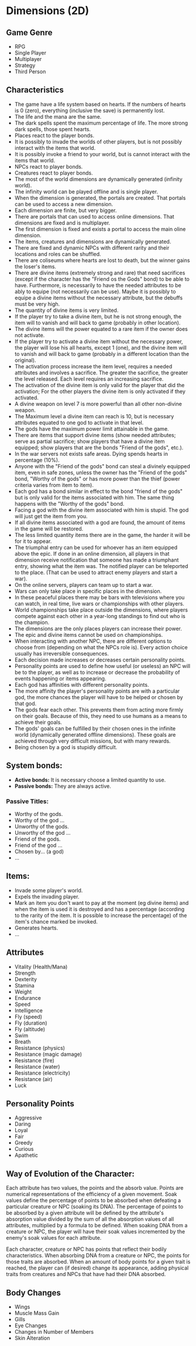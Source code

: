 # Dimensions (2D)

## Game Genre
* RPG
* Single Player
* Multiplayer
* Strategy
* Third Person

## Characteristics
* The game have a life system based on hearts. If the numbers of hearts
  is 0 (zero), everything (inclusive the save) is permanently lost.
* The life and the mana are the same.
* The dark spells spent the maximum percentage of life. The more strong
  dark spells, those spent hearts.
* Places react to the player bonds.
* It is possibly to invade the worlds of other players, but is not possibly
  interact with the items that world.
* It is possibly invoke a friend to your world, but is cannot interact with the
  items that world.
* NPCs react to player bonds.
* Creatures react to player bonds.
* The most of the world dimensions are dynamically generated (infinity world).
* The infinity world can be played offline and is single player.
* When the dimension is generated, the portals are created. That portals can
  be used to access a new dimension.
* Each dimension are finite, but very bigger.
* There are portals that can used to access online dimensions. That dimensions
  are fixed and is multiplayer.
* The first dimension is fixed and exists a portal to access the main oline
  dimension.
* The items, creatures and dimensions are dynamically generated.
* There are fixed and dynamic NPCs with different rarity and their locations
  and roles can be shuffled.
* There are coliseums where hearts are lost to death, but the winner gains
  the loser's items.
* There are divine items (extremely strong and rare) that need sacrifices (except
  if the character has the "Friend os the Gods" bond) to be able to have.
  Furthermore, is necessarily to have the needed attributes to be ably to equipe
  (not necessarily can be use). Maybe it is possibly to equipe a divine items
  without the necessary attribute, but the debuffs must be very high.
* The quantity of divine items is very limited.
* If the player try to take a divine item, but he is not strong enough, the
  item will to vanish and will back to game (probably in other location).
* The divine items will the power equated to a rare item if the owner does not
  activate.
* If the player try to activate a divine item without the necessary power,
  the player will lose his all hearts, except 1 (one), and the divine item
  will to vanish and will back to game (probably in a different location than
  the original).
* The activation process increase the item level, requires a needed attributes
  and involves a sacrifice. The greater the sacrifice, the greater the level
  released. Each level requires an increasing sacrifice.
* The activation of the divine item is only valid for the player that did the
  activation; For the other players the divine item is only activated if they
  activated.
* A divine weapon on level 7 is more powerful than all other non-divine weapon.
* The Maximum level a divine item can reach is 10, but is necessary attributes
  equated to one god to activate in that level.
* The gods have the maximum power limit attainable in the game.
* There are items that support divine items (show needed attributes; serve as
  partial sacrifice; show players that have a divine item equipped; show
  players that are the bonds "Friend of the gods", etc.).
* In the war servers not exists safe areas. Dying spends hearts in
  percentage (10%).
* Anyone with the "Friend of the gods" bond can steal a divinely equipped item,
  even in safe zones, unless the owner has the "Friend of the gods" bond,
  "Worthy of the gods" or has more power than the thief (power criteria
  varies from item to item).
* Each god has a bond similar in effect to the bond "friend of the gods" but
  is only valid for the items associated with him. The same thing happens with
  the "Worthy of the gods" bond.
* Facing a god with the divine item associated with him is stupid. The god will
  just get the item from you.
* If all divine items associated with a god are found, the amount of items in
  the game will be restored.
* The less limited quantity items there are in the game, the harder it will be
  for it to appear.
* The triumphal entry can be used for whoever has an item equipped above the 
  epic. If done in an online dimension, all players in that dimension receive 
  notification that someone has made a triumphant entry, showing what the item
  was. The notified player can be teleported to the place.
  (That can be used to attract enemy players and start a war).
* On the online servers, players can team up to start a war.
* Wars can only take place in specific places in the dimension.
* In these peaceful places there may be bars with televisions where you can 
  watch, in real time, live wars or championships with other players.
* World championships take place outside the dimensions, where players compete 
  against each other in a year-long standings to find out who is the champion.
* The dimensions are the only places players can increase their power.
* The epic and divine items cannot be used on championships.
* When interacting with another NPC, there are different options to choose from
  (depending on what the NPCs role is). Every action choice usually has
  irreversible consequences.
* Each decision made increases or decreases certain personality points.
* Personality points are used to define how useful (or useless) an NPC will be
  to the player, as well as to increase or decrease the probability of events 
  happening or items appearing.
* Each god has affinities with different personality points.
* The more affinity the player's personality points are with a particular god,
  the more chances the player will have to be helped or chosen by that god.
* The gods fear each other. This prevents them from acting more firmly on their
  goals. Because of this, they need to use humans as a means to achieve their
  goals.
* The gods' goals can be fulfilled by their chosen ones in the infinite world
  (dynamically generated offline dimensions). These goals are achieved through
  very difficult missions, but with many rewards.
* Being chosen by a god is stupidly difficult.

## System bonds:
  * **Active bonds:** It is necessary choose a limited quantity to use.
  * **Passive bonds:** They are always active. 
### Passive Titles:
* Worthy of the gods.
* Worthy of the god ...
* Unworthy of the gods.
* Unworthy of the god ...
* Friend of the gods.
* Friend of the god ...
* Chosen by... (a god)
* ...


## Items:
* Invade some player's world.
* Expels the invading player.
* Mark an item you don't want to pay at the moment (eg divine items) and when
  the item is used it is destroyed and has a percentage (according to the
  rarity of the item. It is possible to increase the percentage) of the item's
  chance marked be invoked.
* Generates hearts.
* ...

## Attributes
* Vitality (Health/Mana)
* Strength
* Dexterity
* Stamina
* Weight
* Endurance
* Speed
* Intelligence
* Fly (speed)
* Fly (duration)
* Fly (altitude)
* Swim
* Breath
* Resistance (physics)
* Resistance (magic damage)
* Resistance (fire)
* Resistance (water)
* Resistance (electricity)
* Resistance (air)
* Luck

## Personality Points
* Aggressive
* Daring
* Loyal
* Fair
* Greedy
* Curious
* Apathetic

## Way of Evolution of the Character:
Each attribute has two values, the points and the absorb value. Points are
numerical representations of the efficiency of a given movement. Soak values
define the percentage of points to be absorbed when defeating a particular
creature or NPC (soaking its DNA). The percentage of points to be absorbed
by a given attribute will be defined by the attribute's absorption value
divided by the sum of all the absorption values of all attributes, multiplied
by a formula to be defined. When soaking DNA from a creature or NPC, the
player will have their soak values incremented by the enemy's soak values for
each attribute.

Each character, creature or NPC has points that reflect their bodily
characteristics. When absorbing DNA from a creature or NPC, the points for
those traits are absorbed. When an amount of body points for a given trait is
reached, the player can (if desired) change its appearance, adding physical
traits from creatures and NPCs that have had their DNA absorbed.

## Body Changes
* Wings
* Muscle Mass Gain
* Gills
* Eye Changes
* Changes in Number of Members
* Skin Alteration

